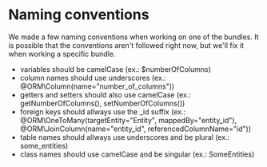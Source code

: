 # Naming conventions

We made a few naming conventions when working on one of the bundles. It is possible that the conventions aren't followed right now, but we'll fix it when working a specific bundle.

* variables should be camelCase (ex.: $numberOfColumns)
* column names should use underscores (ex.: @ORM\Column(name="number_of_columns"))
* getters and setters should also use camelCase (ex.: getNumberOfColumns(),  setNumberOfColumns())
* foreign keys should allways use the _id suffix (ex.: @ORM\OneToMany(targetEntity="Entity", mappedBy="entity_id"),  @ORM\JoinColumn(name="entity_id", referencedColumnName="id"))
* table names should allways use underscores and be plural (ex.: some_entities)
* class names should use camelCase and be singular (ex.: SomeEntities)